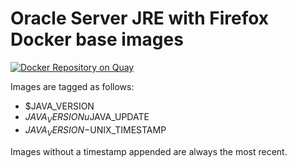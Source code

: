 # Oracle Server JRE with Firefox Docker base images

[![Docker Repository on Quay](https://quay.io/repository/widen/java-firefox/status "Docker Repository on Quay")](https://quay.io/repository/widen/java-firefox)


Images are tagged as follows:

 - $JAVA_VERSION
 - $JAVA_VERSIONu$JAVA_UPDATE
 - $JAVA_VERSION-$UNIX_TIMESTAMP

Images without a timestamp appended are always the most recent.
